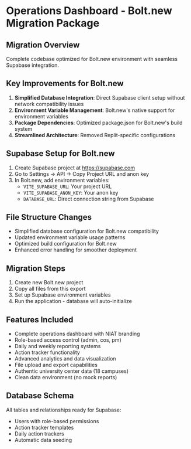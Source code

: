 # Operations Dashboard - Bolt.new Migration Package

## Migration Overview
Complete codebase optimized for Bolt.new environment with seamless Supabase integration.

## Key Improvements for Bolt.new
1. **Simplified Database Integration**: Direct Supabase client setup without network compatibility issues
2. **Environment Variable Management**: Bolt.new's native support for environment variables
3. **Package Dependencies**: Optimized package.json for Bolt.new's build system
4. **Streamlined Architecture**: Removed Replit-specific configurations

## Supabase Setup for Bolt.new
1. Create Supabase project at https://supabase.com
2. Go to Settings → API → Copy Project URL and anon key
3. In Bolt.new, add environment variables:
   - `VITE_SUPABASE_URL`: Your project URL
   - `VITE_SUPABASE_ANON_KEY`: Your anon key
   - `DATABASE_URL`: Direct connection string from Supabase

## File Structure Changes
- Simplified database configuration for Bolt.new compatibility
- Updated environment variable usage patterns
- Optimized build configuration for Bolt.new
- Enhanced error handling for smoother deployment

## Migration Steps
1. Create new Bolt.new project
2. Copy all files from this export
3. Set up Supabase environment variables
4. Run the application - database will auto-initialize

## Features Included
- Complete operations dashboard with NIAT branding
- Role-based access control (admin, cos, pm)
- Daily and weekly reporting systems
- Action tracker functionality
- Advanced analytics and data visualization
- File upload and export capabilities
- Authentic university center data (18 campuses)
- Clean data environment (no mock reports)

## Database Schema
All tables and relationships ready for Supabase:
- Users with role-based permissions
- Action tracker templates
- Daily action trackers
- Automatic data seeding